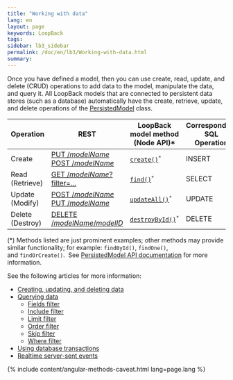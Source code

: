 ```yaml
---
title: "Working with data"
lang: en
layout: page
keywords: LoopBack
tags:
sidebar: lb3_sidebar
permalink: /doc/en/lb3/Working-with-data.html
summary:
---
```


Once you have defined a model, then you can use create, read, update, and delete (CRUD) operations to add data to the model, manipulate the data, and query it.
All LoopBack models that are connected to persistent data stores (such as a database) automatically have the create, retrieve, update, and delete operations of the
[PersistedModel](http://apidocs.loopback.io/loopback/#persistedmodel-new-persistedmodel) class.

<table>
  <thead>
    <tr>
      <th>Operation</th>
      <th>REST</th>
      <th>LoopBack model method<br>(Node API)&#42;</th>
      <th>Corresponding SQL<br>Operation</th>
    </tr>
  </thead>
  <tbody>    
    <tr>
      <td>Create</td>
      <td>
        <a href="PersistedModel-REST-API.html#create-model-instance">PUT /<em>modelName</em></a>
        <br/><a href="PersistedModel-REST-API.html#update--insert-instance">POST /<em>modelName</em></a>
      </td>
      <td><code><a href="http://apidocs.loopback.io/loopback/#persistedmodel-create" class="external-link" rel="nofollow">create()</a><sup>&#42;</sup></code></td>
      <td>INSERT</td>
    </tr>
    <tr>
      <td>Read (Retrieve)</td>
      <td><a href="PersistedModel-REST-API.html#find-matching-instances">GET /<em>modelName</em>?filter=...</a></td>
      <td><code><a href="http://apidocs.loopback.io/loopback/#persistedmodel-find" class="external-link" rel="nofollow">find()</a><sup>&#42;</sup></code></td>
      <td>SELECT</td>
    </tr>
    <tr>
      <td>Update (Modify)</td>
      <td>
        <a href="PersistedModel-REST-API.html#update--insert-instance">POST /<em>modelName</em></a>
        <br/><a href="PersistedModel-REST-API.html#update-model-instance-attributes">PUT /<em>modelName</em></a>
      </td>
      <td><code><a href="http://apidocs.loopback.io/loopback/#persistedmodel-updateall" class="external-link" rel="nofollow">updateAll()</a><sup>&#42;</sup></code></td>
      <td>UPDATE</td>
    </tr>
    <tr>
      <td>Delete (Destroy)</td>
      <td><a href="PersistedModel-REST-API.html#delete-model-instance">DELETE /<em>modelName</em>/<em>modelID</em></a></td>
      <td><code><a href="http://apidocs.loopback.io/loopback/#persistedmodel-destroybyid" class="external-link" rel="nofollow">destroyById()</a><sup>&#42;</sup></code></td>
      <td>DELETE</td>
    </tr>
  </tbody>
</table>

(&#42;) Methods listed are just prominent examples; other methods may provide similar functionality; for example: `findById()`, `findOne()`, and `findOrCreate()`. 
See [PersistedModel API documentation](http://apidocs.loopback.io/loopback/#persistedmodel) for more information.

See the following articles for more information:

* [Creating, updating, and deleting data](Creating-updating-and-deleting-data.html)
* [Querying data](Querying-data.html)
  * [Fields filter](Fields-filter.html)
  * [Include filter](Include-filter.html)
  * [Limit filter](Limit-filter.html)
  * [Order filter](Order-filter.html)
  * [Skip filter](Skip-filter.html)
  * [Where filter](Where-filter.html)
* [Using database transactions](Using-database-transactions.html)
* [Realtime server-sent events](Realtime-server-sent-events.html)

{% include content/angular-methods-caveat.html lang=page.lang %}
